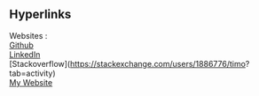 Hyperlinks
--------------------
Websites
:   
    [Github](https://github.com/tik9)  
    [LinkedIn](https://www.linkedin.com/in/timo-k%C3%B6rner-65ab601b1/)  
    [Stackoverflow](https://stackexchange.com/users/1886776/timo?  tab=activity)  
    [My Website](https://tik9.github.io)
